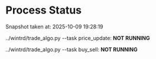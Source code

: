 # Process Status

Snapshot taken at: 2025-10-09 19:28:19

../wintrd/trade_algo.py --task price_update: **NOT RUNNING**

../wintrd/trade_algo.py --task buy_sell: **NOT RUNNING**

